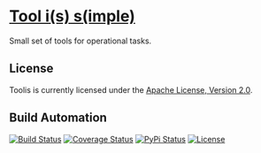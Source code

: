 # [Tool i(s) s(imple)](http://toolis.hive.pt)

Small set of tools for operational tasks.

## License

Toolis is currently licensed under the [Apache License, Version 2.0](http://www.apache.org/licenses/).

## Build Automation

[![Build Status](https://travis-ci.org/hivesolutions/toolis.svg?branch=master)](https://travis-ci.org/hivesolutions/toolis)
[![Coverage Status](https://coveralls.io/repos/hivesolutions/toolis/badge.svg?branch=master)](https://coveralls.io/r/hivesolutions/toolis?branch=master)
[![PyPi Status](https://img.shields.io/pypi/v/toolis.svg)](https://pypi.python.org/pypi/toolis)
[![License](http://img.shields.io/badge/license-Apache%202.0-blue.svg)](http://www.apache.org/licenses/)
